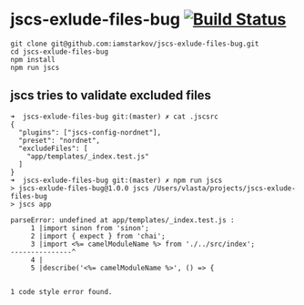 # jscs-exlude-files-bug [![Build Status](https://travis-ci.org/iamstarkov/jscs-exlude-files-bug.svg?branch=master)](https://travis-ci.org/iamstarkov/jscs-exlude-files-bug)

```
git clone git@github.com:iamstarkov/jscs-exlude-files-bug.git
cd jscs-exlude-files-bug
npm install
npm run jscs
```


## jscs tries to validate excluded files
```
➜  jscs-exlude-files-bug git:(master) ✗ cat .jscsrc
{
  "plugins": ["jscs-config-nordnet"],
  "preset": "nordnet",
  "excludeFiles": [
    "app/templates/_index.test.js"
  ]
}
➜  jscs-exlude-files-bug git:(master) ✗ npm run jscs
> jscs-exlude-files-bug@1.0.0 jscs /Users/vlasta/projects/jscs-exlude-files-bug
> jscs app

parseError: undefined at app/templates/_index.test.js :
     1 |import sinon from 'sinon';
     2 |import { expect } from 'chai';
     3 |import <%= camelModuleName %> from './../src/index';
---------------^
     4 |
     5 |describe('<%= camelModuleName %>', () => {


1 code style error found.
```
